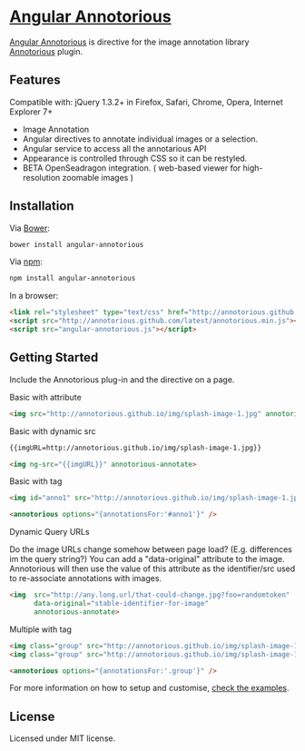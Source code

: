 [Angular Annotorious](https://github.com/igorlino/angular-annotorious/)
================================

[Angular Annotorious](https://github.com/igorlino/angular-annotorious/) is directive for the image annotation library [Annotorious](http://annotorious.github.io/) plugin.

## Features

Compatible with: jQuery 1.3.2+ in Firefox, Safari, Chrome, Opera, Internet Explorer 7+

- Image Annotation
- Angular directives to annotate individual images or a selection.
- Angular service to access all the annotarious API
- Appearance is controlled through CSS so it can be restyled.
- BETA OpenSeadragon integration. ( web-based viewer for high-resolution zoomable images )

## Installation

Via [Bower](http://bower.io/):

```bash
bower install angular-annotorious
```

Via [npm](https://www.npmjs.com/):

```bash
npm install angular-annotorious
```

In a browser:

```html
<link rel="stylesheet" type="text/css" href="http://annotorious.github.com/latest/annotorious.css" media="screen" />
<script src="http://annotorious.github.com/latest/annotorious.min.js"></script>
<script src="angular-annotorious.js"></script>
```

## Getting Started

Include the Annotorious plug-in and the directive on a page.

Basic with attribute
```html
<img src="http://annotorious.github.io/img/splash-image-1.jpg" annotorious-annotate>
```

Basic with dynamic src
```html
{{imgURL=http://annotorious.github.io/img/splash-image-1.jpg}}

<img ng-src="{{imgURL}}" annotorious-annotate>
```

Basic with tag
```html
<img id="anno1" src="http://annotorious.github.io/img/splash-image-1.jpg">

<annotorious options="{annotationsFor:'#anno1'}" />
```

Dynamic Query URLs

Do the image URLs change somehow between page load? (E.g. differences im the query string?)
You can add a "data-original" attribute to the image. Annotorious will then use the value of this attribute as the identifier/src used to re-associate annotations with images. 

```html
<img  src="http://any.long.url/that-could-change.jpg?foo=randomtoken" 
      data-original="stable-identifier-for-image"
      annotorious-annotate>
```


Multiple with tag
```html
<img class="group" src="http://annotorious.github.io/img/splash-image-1.jpg">
<img class="group" src="http://annotorious.github.io/img/splash-image-1.jpg">

<annotorious options="{annotationsFor:'.group'}" />
```


For more information on how to setup and customise, [check the examples](http://igorlino.github.io/angular-annotorious/).

## License
Licensed under MIT license.
